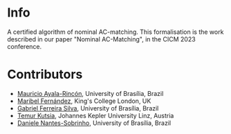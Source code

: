 # Info 
A certified algorithm of nominal AC-matching. This formalisation is the work
described in our paper "Nominal AC-Matching", in the CICM 2023 conference.  

# Contributors 
* [Mauricio Ayala-Rincón](https://www.mat.unb.br/ayala/), University of Brasília, Brazil
* [Maribel Fernández](https://www.kcl.ac.uk/people/maribel-fernandez), King's College London, UK 
* [Gabriel Ferreira Silva](https://gabriel951.github.io/), University of Brasília, Brazil
* [Temur Kutsia](https://www3.risc.jku.at/people/tkutsia/), Johannes Kepler University Linz, Austria
* [Daniele Nantes-Sobrinho](https://www.mat.unb.br/dnantes/), University of Brasília, Brazil 
